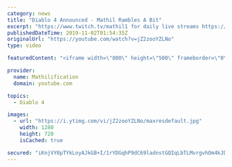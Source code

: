 ```yaml
---
category: news
title: "Diablo 4 Announced - Mathil Rambles A Bit"
excerpt: "https://www.twitch.tv/mathil1 for daily live streams https://twitter.com/MathilExists https://www.instagram.com/mathilexists/ ..."
publishedDateTime: 2019-11-02T01:54:35Z
originalUrl: "https://youtube.com/watch?v=jZ2zooYZLNo"
type: video

featuredContent: "<iframe width=\"800\" height=\"500\" frameborder=\"0\" src=\"https://www.youtube.com/embed/jZ2zooYZLNo\" allow=\"accelerometer; autoplay; encrypted-media; gyroscope; picture-in-picture\" allowfullscreen></iframe>"

provider:
  name: Mathilification
  domain: youtube.com

topics:
  - Diablo 4

images:
  - url: "https://i.ytimg.com/vi/jZ2zooYZLNo/maxresdefault.jpg"
    width: 1280
    height: 720
    isCached: true

secured: "iKnjVY0pTYkLoyAJkGB+I/1rYDGqhP9dC69ladnstGQIqLbTLMvrgvhOm4kJD6uU86RS9lHEZihjb0h7un3PQpwX6dx2kmM5PO4GHueej0dJrB/x0U1suRfWgMQEa7xYZGc7MiqHEYwD8XSvmLxTkimAsFv7yHe80jowVpaYqjkzOqfjDEtbJfFDfVk65dkz+sW9NI9K+MaE11vYwRqMoMXWOIDq3MiyheaFzgYcKDic+XNDlf2FjPDXfULJyecUNtovs+v3a4uad/b9QTmWIIJb+2T4jOrWRAk65FV/wDfBJgWXM12jJRGfvY2Euf9rAcuXlnRU1tqTk4Dzu1lnFpeRI6MqxDUobgvA8gtUnrvVL3GZG38pIgCv412PQbukO7csdGwQgw/jA2rOgDoTfY4UV1Ld7JnRkAjU6uJD9IcfG1uocHYFE5j4KtLY8LMZ;Brkzw9eScsPS2FXbLHAUEA=="
---
```


